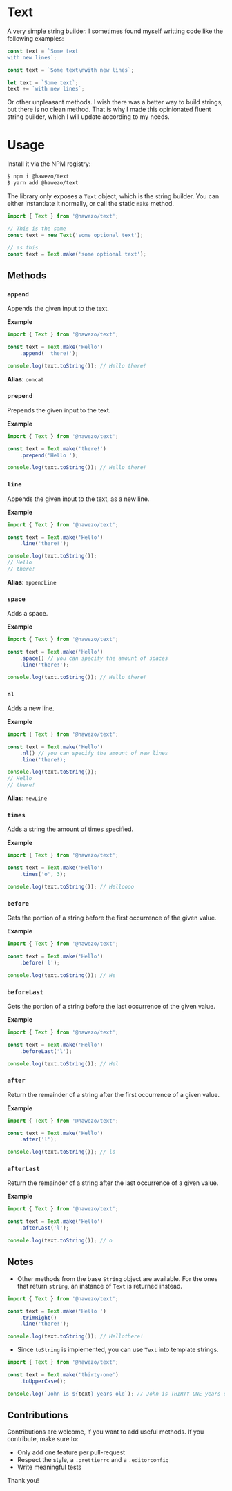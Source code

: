 # Text

A very simple string builder. I sometimes found myself writting code like the following examples:

```js
const text = `Some text
with new lines`;
```

```js
const text = `Some text\nwith new lines`;
```

```js
let text = `Some text`;
text += `with new lines`;
```

Or other unpleasant methods. I wish there was a better way to build strings, but there is no clean method. That is why I made this opinionated fluent string builder, which I will update according to my needs.

# Usage

Install it via the NPM registry:

```bash
$ npm i @hawezo/text
$ yarn add @hawezo/text
```

The library only exposes a `Text` object, which is the string builder. You can either instantiate it normally, or call the static `make` method.

```js
import { Text } from '@hawezo/text';

// This is the same
const text = new Text('some optional text');

// as this
const text = Text.make('some optional text');
```

## Methods

### `append`

Appends the given input to the text.

**Example**

```js
import { Text } from '@hawezo/text';

const text = Text.make('Hello')
    .append(' there!');

console.log(text.toString()); // Hello there!
```

**Alias**: `concat`

### `prepend`

Prepends the given input to the text.

**Example**

```js
import { Text } from '@hawezo/text';

const text = Text.make('there!')
    .prepend('Hello ');

console.log(text.toString()); // Hello there!
```


### `line`

Appends the given input to the text, as a new line.

**Example**

```js
import { Text } from '@hawezo/text';

const text = Text.make('Hello')
    .line('there!');

console.log(text.toString()); 
// Hello
// there!
```

**Alias**: `appendLine`


### `space`

Adds a space.

**Example**

```js
import { Text } from '@hawezo/text';

const text = Text.make('Hello')
    .space() // you can specify the amount of spaces
    .line('there!');

console.log(text.toString()); // Hello there!
```


### `nl`

Adds a new line.

**Example**

```js
import { Text } from '@hawezo/text';

const text = Text.make('Hello')
    .nl() // you can specify the amount of new lines
    .line('there!);

console.log(text.toString()); 
// Hello
// there!
```

**Alias**: `newLine`


### `times`

Adds a string the amount of times specified.

**Example**

```js
import { Text } from '@hawezo/text';

const text = Text.make('Hello')
    .times('o', 3);

console.log(text.toString()); // Helloooo
```


### `before`

Gets the portion of a string before the first occurrence of the given value.

**Example**

```js
import { Text } from '@hawezo/text';

const text = Text.make('Hello')
    .before('l');

console.log(text.toString()); // He
```


### `beforeLast`

Gets the portion of a string before the last occurrence of the given value.

**Example**

```js
import { Text } from '@hawezo/text';

const text = Text.make('Hello')
    .beforeLast('l');

console.log(text.toString()); // Hel
```


### `after`

Return the remainder of a string after the first occurrence of a given value.

**Example**

```js
import { Text } from '@hawezo/text';

const text = Text.make('Hello')
    .after('l');

console.log(text.toString()); // lo
```


### `afterLast`

Return the remainder of a string after the last occurrence of a given value.

**Example**

```js
import { Text } from '@hawezo/text';

const text = Text.make('Hello')
    .afterLast('l');

console.log(text.toString()); // o
```

## Notes

- Other methods from the base `String` object are available. For the ones that return `string`, an instance of `Text` is returned instead.

```js
import { Text } from '@hawezo/text';

const text = Text.make('Hello ')
    .trimRight()
    .line('there!');

console.log(text.toString()); // Hellothere!
```

- Since `toString` is implemented, you can use `Text` into template strings.


```js
import { Text } from '@hawezo/text';

const text = Text.make('thirty-one')
    .toUpperCase();

console.log(`John is ${text} years old`); // John is THIRTY-ONE years old
```


## Contributions

Contributions are welcome, if you want to add useful methods. If you contribute, make sure to:

- Only add one feature per pull-request
- Respect the style, a `.prettierrc` and a `.editorconfig`
- Write meaningful tests

Thank you!
